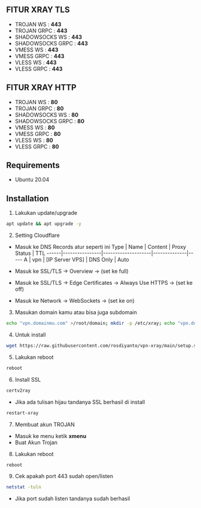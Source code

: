 ## FITUR XRAY TLS
- TROJAN WS        : **443**
- TROJAN GRPC      : **443**
- SHADOWSOCKS WS   : **443**
- SHADOWSOCKS GRPC : **443**
- VMESS WS         : **443**
- VMESS GRPC       : **443**
- VLESS WS         : **443**
- VLESS GRPC       : **443**

## FITUR XRAY HTTP
- TROJAN WS        : **80**
- TROJAN GRPC      : **80**
- SHADOWSOCKS WS   : **80**
- SHADOWSOCKS GRPC : **80**
- VMESS WS         : **80**
- VMESS GRPC       : **80**
- VLESS WS         : **80**
- VLESS GRPC       : **80**

## Requirements

- Ubuntu 20.04 

## Installation

1. Lakukan update/upgrade

```bash
apt update && apt upgrade -y
```
2. Setting Cloudflare

- Masuk ke DNS Records atur seperti ini
Type  | Name           | Content            | Proxy Status | TTL 
------|----------------|--------------------|--------------|-----
A     | vpn            | [IP Server VPS]    | DNS Only     | Auto 

- Masuk ke SSL/TLS -> Overview -> (set ke full)
- Masuk ke SSL/TLS -> Edge Certificates -> Always Use HTTPS -> (set ke off)
- Masuk ke Network -> WebSockets -> (set ke on)

3. Masukan domain kamu atau bisa juga subdomain

```bash
echo "vpn.domainmu.com" >/root/domain; mkdir -p /etc/xray; echo "vpn.domainmu.com" >/etc/xray/domain

```

4. Untuk install

```bash
wget https://raw.githubusercontent.com/rosdiyanto/vpn-xray/main/setup.sh && chmod +x setup.sh && ./setup.sh
```

5. Lakukan reboot

```bash
reboot
```

6. Install SSL

```bash
certv2ray
```
- Jika ada tulisan hijau tandanya SSL berhasil di install

```bash
restart-xray
```

7. Membuat akun TROJAN
- Masuk ke menu ketik **xmenu**
- Buat Akun Trojan

8. Lakukan reboot

```bash
reboot
```

9. Cek apakah port 443 sudah open/listen

```bash
netstat -tuln
```
- Jika port sudah listen tandanya sudah berhasil 